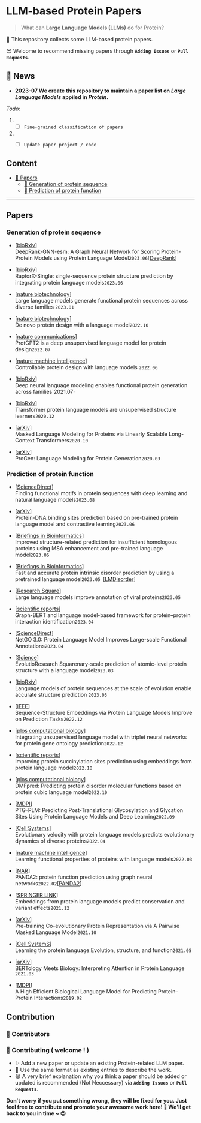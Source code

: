 # LLM-based Protein Papers


>What can **Large Language Models (LLMs)** do for Protein? 

🙌 This repository collects some LLM-based protein papers.

😎 Welcome to recommend missing papers through **`Adding Issues`** or **`Pull Requests`**. 




## 🔔 News
- **2023-07  We create this repository to maintain a paper list on *Large Language Models* appiled in *Protein*.**


*Todo:*
1. - [ ] `Fine-grained classification of papers`
2. - [ ] `Update paper project / code`

   
## Content


  
- [📜 Papers](#papers)
  - [🧬 Generation of protein sequence](#generation-of-protein-sequence)
  - [🔎 Prediction of protein function](#prediction-of-protein-function)


---

##  Papers

###  Generation of protein sequence
- \[[bioRxiv](https://doi.org/10.1101/2023.06.22.546080)\]  
  DeepRank-GNN-esm: A Graph Neural Network for Scoring Protein-Protein Models using Protein Language Model`2023.06`\[[DeepRank](https://github.com/DeepRank/DeepRank-GNN-esm)\]

  
- \[[bioRxiv](https://doi.org/10.1101/2023.04.24.538081 )\]  
  RaptorX-Single: single-sequence protein structure prediction by integrating protein language models`2023.06`
- \[[nature biotechnology](https://www.nature.com/articles/s41587-022-01618-2)\]  
  Large language models generate functional protein sequences across diverse families `2023.01`
- \[[nature biotechnology](https://www.nature.com/articles/s41587-022-01518-5)\]  
  De novo protein design with a language model`2022.10`
- \[[nature communications](https://www.nature.com/articles/s41467-022-32007-7)\]  
  ProtGPT2 is a deep unsupervised language model for protein design`2022.07`
- \[[nature machine intelligence](https://www.nature.com/articles/s42256-022-00499-z)\]  
  Controllable protein design with language models `2022.06`
- \[[bioRxiv]( https://doi.org/10.1101/2021.07.18.452833)\]   
  Deep neural language modeling enables functional protein generation across families`2021.07·
- \[[bioRxiv](https://www.biorxiv.org/content/10.1101/2020.12.15.422761v1.full)\]  
  Transformer protein language models are unsupervised structure learners`2020.12`
- \[[arXiv](https://arxiv.org/abs/2006.03555)\]   
  Masked Language Modeling for Proteins via Linearly Scalable Long-Context Transformers`2020.10`
- \[[arXiv](https://doi.org/10.48550/arXiv.2004.03497)\]  
  ProGen: Language Modeling for Protein Generation`2020.03`

###  Prediction of protein function

- \[[ScienceDirect](https://doi.org/10.1016/j.sbi.2023.102641)\]   
  Finding functional motifs in protein sequences with deep learning and natural language models`2023.08`

  
- \[[arXiv](https://arxiv.org/abs/2306.15912)\]   
  Protein-DNA binding sites prediction based on pre-trained protein language model and contrastive learning`2023.06`
- \[[Briefings in Bioinformatics](https://doi.org/10.1093/bib/bbad217)\]  
  Improved structure-related prediction for insufficient homologous proteins using MSA enhancement and pre-trained language model`2023.06`
- \[[Briefings in Bioinformatics](https://doi.org/10.1093/bib/bbad173)\]  
  Fast and accurate protein intrinsic disorder prediction by using a pretrained language model`2023.05 `\[[LMDisorder](https://github.com/biomed-AI/LMDisorder)\]
- \[[Research Square](https://doi.org/10.21203/rs.3.rs-2852098/v1)\]   
   Large language models improve annotation of viral proteins`2023.05`
- \[[scientific reports](https://www.nature.com/articles/s41598-023-31612-w)\]  
  Graph-BERT and language model-based framework for protein–protein interaction identification`2023.04`
- \[[ScienceDirect](https://doi.org/10.1016/j.gpb.2023.04.001)\]  
  NetGO 3.0: Protein Language Model Improves Large-scale Functional Annotations`2023.04`
- \[[Science](https://www.science.org/doi/10.1126/science.ade2574)\]  
  EvolutioResearch Squarenary-scale prediction of atomic-level protein structure with a language model`2023.03`
- \[[bioRxiv](https://doi.org/10.1101/2022.07.20.500902)]   
  Language models of protein sequences at the scale of evolution enable accurate structure prediction `2023.03`
- \[[IEEE](https://ieeexplore.ieee.org/abstract/document/10030025)\]   
  Sequence-Structure Embeddings via Protein Language Models Improve on Prediction Tasks`2022.12`
- \[[plos computational biology](https://journals.plos.org/ploscompbiol/article?id=10.1371/journal.pcbi.1010793)\]   
  Integrating unsupervised language model with triplet neural networks for protein gene ontology prediction`2022.12`
- \[[scientific reports](https://www.nature.com/articles/s41598-022-21366-2)\]  
  Improving protein succinylation sites prediction using embeddings from protein language model`2022.10`
- \[[plos computational biology](https://journals.plos.org/ploscompbiol/article?id=10.1371/journal.pcbi.1010668)\]  
  DMFpred: Predicting protein disorder molecular functions based on protein cubic language model`2022.10`
- \[[MDPI](https://doi.org/10.3390/axioms11090469)\]  
  PTG-PLM: Predicting Post-Translational Glycosylation and Glycation Sites Using Protein Language Models and Deep Learning`2022.09`
- \[[Cell Systems](https://www.cell.com/cell-systems/pdf/S2405-4712(22)00038-2.pdf)\]  
  Evolutionary velocity with protein language models predicts evolutionary dynamics of diverse proteins`2022.04`
- \[[nature machine intelligence](https://www.nature.com/articles/s42256-022-00457-9)\]  
  Learning functional properties of proteins with language models`2022.03`
- \[[NAR](https://doi.org/10.1093/nargab/lqac004)\]  
  PANDA2: protein function prediction using graph neural networks`2022.02`\[[PANDA2](http://dna.cs.miami.edu/PANDA2/)\]
- \[[SPRINGER LINK](https://link.springer.com/article/10.1007/s00439-021-02411-y)\]  
  Embeddings from protein language models predict conservation and variant effects`2021.12`
- \[[arXiv](https://arxiv.org/abs/2110.15527)\]   
  Pre-training Co-evolutionary Protein Representation via A Pairwise Masked Language Model`2021.10`
- \[[Cell SystemS](https://www.cell.com/cell-systems/pdf/S2405-4712(21)00203-9.pdf)\]  
  Learning the protein language:Evolution, structure, and function`2021.05`
- \[[arXiv](https://doi.org/10.48550/arXiv.2006.15222)\]  
  BERTology Meets Biology: Interpreting Attention in Protein Language `2021.03`
- \[[MDPI](https://doi.org/10.3390/cells8020122)\]  
  A High Efficient Biological Language Model for Predicting Protein–Protein Interactions`2019.02`

## Contribution
### 👥 Contributors
### 🎉 Contributing ( welcome ! )

- ✨ Add a new paper or update an existing Protein-related LLM paper.
- 🧐 Use the same format as existing entries to describe the work.
- 😄 A very brief explanation why you think a paper should be added or updated is recommended (Not Neccessary) via **`Adding Issues`** or **`Pull Requests`**.

**Don't worry if you put something wrong, they will be fixed for you. Just feel free to contribute and promote your awesome work here! 🤩 We'll get back to you in time ~ 😉**


